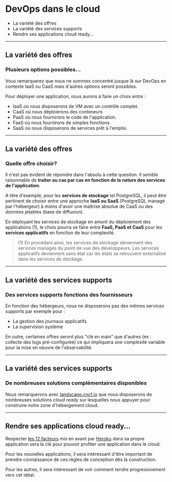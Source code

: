 
# DevOps dans le cloud

* La variété des offres
* La variété des services supports
* Rendre ses applications cloud ready...

---

## La variété des offres

### Plusieurs options possibles...

Vous remarquerez que nous ne sommes concentré jusque là sur DevOps en contexte IaaS ou CaaS mais d'autres options seront possibles.

Pour déployer une application, nous aurons à faire un choix entre :

* IaaS où nous disposerons de VM avec un contrôle complet.
* CaaS où nous déploierons des conteneurs
* PaaS où nous fournirons le code de l'application.
* FaaS où nous fournirons de simples fonctions.
* SaaS où nous disposerons de services prêt à l'emploi.

---

## La variété des offres

### Quelle offre choisir?

Il n'est pas évident de répondre dans l'absolu à cette question. Il semble raisonnable de **traiter au cas par cas en fonction de la nature des services de l'application**.

A titre d'exemple, pour les **services de stockage** tel PostgreSQL, il peut être pertinent de choisir entre une approche **IaaS ou SaaS** (PostgreSQL managé par l'hébergeur) à moins d'avoir une maîtrise absolue de CaaS ou des données jetables (base de diffusion).

En déployant les services de stockage en amont du déploiement des applications (1), le choix pourra se faire entre **FaaS, PaaS et CaaS** pour les **services applicatifs** en fonction de leur complexité.

> (1) En procédant ainsi, les services de stockage deviennent des services managés du point de vue des développeurs. Les services applicatifs deviennent sans état car les états se retrouvent externalisé dans les services de stockage.

---

## La variété des services supports

### Des services supports fonctions des fournisseurs

En fonction des hébergeurs, nous ne disposerons pas des mêmes services supports par exemple pour :

* La gestion des journaux applicatifs
* La supervision système

En outre, certaines offres seront plus "clé en main" que d'autres (ex : collecte des logs pré-configurée) ce qui impliquera une complexité variable pour la mise en oeuvre de l'observabilité.

---
## La variété des services supports

### De nombreuses solutions complémentaires disponibles

Nous remarquerons avec [landscape.cncf.io](https://landscape.cncf.io/) que nous disposerons de nombreuses solutions *cloud ready* sur lesquelles nous appuyer pour construire notre zone d'hébergement cloud.


---

## Rendre ses applications cloud ready...

Respecter [les 12 facteurs](https://12factor.net/fr/) mis en avant par [Heroku](https://www.heroku.com/) dans sa propre application sera la clé pour pouvoir profiter une application dans le cloud.

Pour les nouvelles applications, il sera intéressant d'être important de prendre connaissance de ces règles de conception dès la construction.

Pour les autres, il sera intéressant de voir comment tendre progressivement vers cet idéal.


